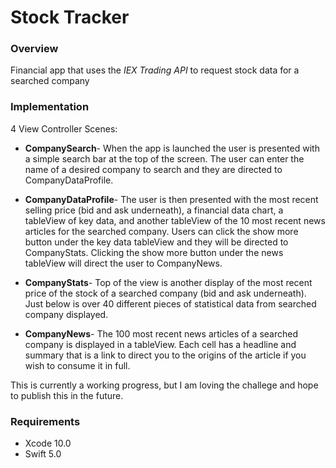 # Stock Tracker

### Overview

Financial app that uses the _IEX Trading API_ to request stock data for a searched company

### Implementation

4 View Controller Scenes:

* __CompanySearch__- When the app is launched the user is presented with a simple search bar at the top of the screen. The user can enter the name of a desired company to search and they are directed to CompanyDataProfile. 

* __CompanyDataProfile__- The user is then presented with the most recent selling price (bid and ask underneath), a financial data chart, a tableView of key data, and another tableView of the 10 most recent news articles for the searched company. Users can click the show more button under the key data tableView and they will be directed to CompanyStats. Clicking the show more button under the news tableView will direct the user to CompanyNews.

* __CompanyStats__- Top of the view is another display of the most recent price of the stock of a searched company (bid and ask underneath). Just below is over 40 different pieces of statistical data from searched company displayed. 

* __CompanyNews__- The 100 most recent news articles of a searched company is displayed in a tableView. Each cell has a headline and summary that is a link to direct you to the origins of the article if you wish to consume it in full.


This is currently a working progress, but I am loving the challege and hope to publish this in the future.


### Requirements
* Xcode 10.0
* Swift 5.0
